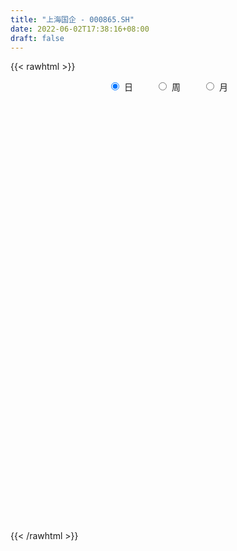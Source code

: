 ```yaml
---
title: "上海国企 - 000865.SH"
date: 2022-06-02T17:38:16+08:00
draft: false
---
```

{{< rawhtml >}}
    <div style="text-align: center">
        <label style="padding: 1rem;"><input style="margin-right: .5rem" type="radio" name="period" value="D" checked onclick="period_change(this)">日</label>
        <label style="padding: 1rem;"><input style="margin-right: .5rem" type="radio" name="period" value="W" onclick="period_change(this)">周</label>
        <label style="padding: 1rem;"><input style="margin-right: .5rem" type="radio" name="period" value="M" onclick="period_change(this)">月</label>
    </div>
    <div id="chart" style="height: 700px;"></div> 
    <script type="text/javascript">
        const D_v = [8245338.0,11501230.0,11558946.0,9827575.0,11415547.0,11212873.0,12438544.0,11426245.0,20881951.0,20100168.0,12383413.0,14093714.0,12212708.0,11527801.0,13523746.0,12027185.0,8667956.0,8026801.0,10124380.0,8559738.0,9350618.0,8754331.0,8291359.0,10937325.0,8960781.0,8035487.0,6391779.0,8641894.0,8952338.0,9245942.0,10184927.0,8094673.0,8385358.0,8457654.0,11918258.0,11770524.0,11671389.0,11979281.0,16002933.0,12241823.0,9082284.0,10664844.0,11080271.0,13397983.0,14227012.0,12007280.0,11123222.0,10139307.0,10125894.0,14236106.0,13373378.0,10457192.0,9491866.0,9597325.0,12524016.0,14143861.0,12055021.0,11538817.0,10976045.0,11498990.0,13574899.0,15031405.0,17576187.0,14359557.0,12973893.0,17035647.0,15087870.0,14290067.0,13068111.0,16297535.0,19106574.0,23135403.0,18381140.0,18596072.0,16240143.0,17743034.0,16460023.0,18204308.0,21426239.0,15137096.0,16334822.0,12979490.0,14188706.0,12521104.0,15601322.0,17110611.0,18028540.0,22906212.0,13369149.0,20047705.0,15098030.0,15375964.0,12953964.0,13342921.0,10230435.0,8929863.0,9773740.0,9116568.0,10824809.0,9530881.0,9529781.0,9890516.0,10462570.0,9792612.0,10351845.0,10217261.0,13301359.0,13324845.0,13746968.0,8667000.0,9356143.0,10518473.0,9672182.0,8963415.0,9058384.0,12102504.0,8953905.0,8751787.0,8903634.0,7335019.0,8392296.0,10016156.0,10570389.0,10641027.0,9458380.0,8494593.0,8253535.0,8499197.0,9099215.0,9862168.0,11638333.0,11657153.0,15913004.0,13329655.0,11137161.0,14655837.0,13218548.0,13704915.0,11025041.0,10438741.0,10317757.0,14681910.0,15216046.0,16112115.0,14113633.0,11775182.0,10536233.0,9369872.0,9219932.0,8988295.0,9503350.0,10615131.0,13624778.0,14617636.0,13889440.0,15346256.0,12477381.0,12637559.0,11476182.0,11560705.0,13475610.0,9911474.0,12783810.0,11757324.0,14746664.0,11801725.0,9579247.0,11524997.0,9460990.0,9499762.0,9374599.0,10738810.0,11838778.0,10195892.0,9784673.0,12020687.0,11048869.0,8054524.0,8777712.0,8460491.0,9904902.0,9500797.0,12721517.0,13231179.0,17092879.0,11198539.0,9598899.0,9471205.0,8467566.0,12325879.0,10614307.0,11448840.0,13020499.0,14795280.0,11832208.0,12672132.0,10864834.0,15030300.0,15387920.0,15582731.0,12734178.0,12191828.0,15935874.0,15462446.0,14350256.0,15685395.0,15672547.0,13396879.0,18127814.0,21022421.0,20368132.0,23148054.0,21795128.0,21323848.0,21521155.0,24709179.0,20486368.0,19889181.0,19308383.0,18863863.0,20190774.0,20744442.0,18555983.0,14318869.0,17712907.0,15914042.0,16151283.0,15811553.0,20134957.0,22245155.0,17704552.0,14708962.0,18636377.0,20474497.0,18690740.0,20389379.0,18136277.0,15473983.0,15501478.0,16882232.0,16472691.0,14517756.0,17536548.0,13037250.0,14629250.0,15772376.0,20700016.0,19907177.0,16217734.0,13199831.0]
const D_histogram = [0.0,1.3836626781,2.4922678796,3.259275831,3.5626217822,3.6993502322,3.1650580157,2.5242198839,4.6377214227,4.1915875257,2.6917659872,2.8038984726,2.329645114,1.5561199036,-0.2643185816,-1.8573162618,-3.3728418411,-4.8949380007,-4.8317663765,-4.8539976936,-4.4748963403,-3.4804093468,-2.7264149813,-0.8939953806,-0.379761343,-1.5358595022,-2.2242408225,-2.7191116201,-4.3447636514,-4.744705549,-4.3434676041,-3.8492048122,-4.153019756,-4.0037151872,-3.4590009862,-1.801607986,-2.1931060655,-1.9973364185,-2.0585393998,-2.5740887398,-3.4753655442,-4.200693222,-3.9357110659,-4.036534663,-6.3727221454,-9.0421309025,-11.3684844304,-12.2703994316,-12.4163043148,-9.7634798553,-7.311074116,-5.2159365383,-3.4110612335,-1.8513952639,0.7226563714,3.3704689503,5.1618149795,6.685035026,7.3176446081,8.066647711,7.29982198,8.1423743471,7.5412560548,6.3475867273,5.9707143756,6.3072307831,6.9096763087,6.3486150175,6.3472880169,6.4971126128,7.525286179,9.3244862719,11.0098260947,11.3140262791,11.7475264497,13.2186550324,13.930581338,13.2794026576,11.8442682755,9.8099042741,5.9770461928,3.2963759581,-0.0484075591,-2.0360581402,-3.2808893961,-3.1610334206,-2.9692473379,-4.0694969316,-4.0641642426,-4.6197527156,-4.8579874153,-3.1402324326,-1.7291818818,-1.7936337802,-1.7951513106,-1.506543244,-1.2209612814,-1.1867379568,-0.8023872795,-0.901283682,-0.9211962578,-1.0644881205,-1.1588726395,-1.4051841418,-2.4931758075,-4.2081921132,-4.7348929976,-5.839334841,-7.6442951266,-8.2201486085,-7.860276621,-6.7486277105,-4.9863637422,-4.3412037434,-4.187833301,-2.9443737756,-2.1355332759,-1.1320498823,-1.1248807276,-1.0514333404,-2.0755817201,-1.4226380003,-0.6673433751,-0.0917308787,0.1356169068,0.4676671161,-0.5190894103,-2.0287408948,-2.7432912703,-1.985800723,-0.6362582739,1.2128594571,2.6123439922,4.4611677472,6.1252552548,7.5476102586,7.4993012993,6.647140522,4.9978216989,3.819047944,3.5050359946,3.0045204221,2.0688067672,3.0937931343,2.9160354023,2.6004063658,1.8158835463,1.8186709285,1.4065968287,1.0746790819,1.0745631042,1.3267812368,2.6203771062,3.32967986,3.0090579414,3.30179206,3.5531181636,2.9669823352,2.328039465,1.3835351363,-1.0795308715,-2.2795404979,-2.1260251859,-2.0043691761,-0.9952679862,-1.0260615765,-1.7408792133,-4.786876173,-6.0055170247,-8.0692852008,-9.4237028608,-7.8030078119,-4.6881593348,-1.8423769839,0.7769214882,2.0643894121,1.4837375585,0.4550900724,0.5630319953,-0.3370416005,0.3971678049,0.917945965,-0.1916299173,-1.0952486176,-3.6787927795,-4.8192654735,-5.726551179,-5.1965469833,-4.359600854,-2.3516633365,-1.6683176544,-3.5280242521,-7.1459131882,-10.4045797523,-10.8301357456,-9.8649295038,-10.7753663377,-14.8144386868,-13.2097687315,-10.0452631216,-5.795821582,-2.8679607905,0.015616142,2.0711179822,3.2033890286,3.2654102942,3.6352656586,3.172123731,4.6658626816,5.6179063227,7.8441782939,10.0436385435,9.4832956073,9.6257818811,6.9732757139,6.5228159169,4.7357464587,4.8291218878,4.9209264616,3.9006899713,2.7007818153,0.6455733692,-2.4533997695,-4.0346965744,-9.1341610946,-12.9588592937,-13.3078459119,-12.4536461531,-8.5113659263,-3.842136299,-3.3286898285,-2.5008013,-0.9086111623,0.8108577915,2.1371639662,4.8740630293,5.9525067142,5.9781277428,5.6797865106,5.3399921506,5.9379009653,6.0749937559,4.3889021941,4.878347286,5.5633365269,5.9655281654,7.0748448715,7.420435229,7.2430030011,6.370611747]
const D_fast = [0.0,1.7295783476,3.4612505191,5.0430774281,6.237078825,7.298644833,7.5556171204,7.5458339596,10.818765854,11.4205288385,10.5936487968,11.4067559004,11.5149138203,11.1304185858,9.2439004552,7.1865737095,4.8278376699,2.0820070102,0.9372370402,-0.2984937003,-1.038116432,-0.9137317753,-0.8413411551,0.7675796004,1.1868733023,-0.3531897324,-1.5976312584,-2.772279961,-5.4841229051,-7.07024119,-7.7548701461,-8.2229085573,-9.5649784401,-10.416602668,-10.7366387136,-9.5296477099,-10.4694223057,-10.7729867634,-11.3488245947,-12.5078961196,-14.2780143101,-16.0535152934,-16.7724609038,-17.8824181666,-21.8117861854,-26.7417276681,-31.9102023036,-35.8797171627,-39.1296981246,-38.9177436289,-38.2931064186,-37.5019529755,-36.549842979,-35.4530258254,-32.6983100973,-29.2078802807,-26.1260805067,-22.9316017037,-20.4695809696,-17.703915939,-16.6457861749,-13.767640221,-12.4834444997,-12.0902171453,-10.9744109031,-9.0610867999,-6.7312221971,-5.705129734,-4.1196347303,-2.3455319811,0.5639631298,4.6942847907,9.1320811371,12.2647878913,15.6351696743,20.4109620151,24.6055336551,27.2742056392,28.8001383259,29.2182503931,26.87965386,25.0230776148,21.6661922078,19.1695270917,17.1044734868,16.4340711071,15.8835453553,13.7659215287,12.7552131571,11.0446865052,9.5919549516,10.5246518262,11.5034069065,10.9905465631,10.540241205,10.4522134606,10.4325551029,10.1700939383,10.3538477957,10.0296304727,9.7794188325,9.3700049396,8.9859022607,8.388294723,6.6770091055,3.9099447714,2.1995206376,-0.364754916,-4.0807889832,-6.7116796173,-8.3168767851,-8.8923848022,-8.3767117694,-8.8168527064,-9.7104405893,-9.2030745078,-8.9281173271,-8.207646404,-8.4816974312,-8.6711083792,-10.2141521888,-9.9168679692,-9.3284091877,-8.7757294109,-8.5144773988,-8.0655104104,-9.1820392895,-11.1988759977,-12.5992491907,-12.3382088242,-11.1477309435,-8.9953983482,-6.9428278152,-3.9787121233,-0.783310802,2.5259467665,4.352463132,5.1620874852,4.7622240869,4.538212318,5.1004593672,5.3510739002,4.9325619371,6.7309965878,7.2822477063,7.6167202612,7.2861683283,7.7436234427,7.68319855,7.6199505737,7.8884753721,8.4723888139,10.4210789598,11.9628016786,12.3944442454,13.512626379,14.6522320235,14.807841779,14.750908775,14.1522882303,11.4193395047,9.6494447538,9.2714537694,8.8920174851,9.6523016785,9.3649926941,8.2149552539,3.9722392509,1.2522191431,-2.8288703333,-6.5392137084,-6.8692706125,-4.9264619691,-2.5412738642,0.2722549799,2.0758202569,1.8661027929,0.9512278249,1.1999277466,0.2155937508,1.0490951073,1.7993597587,0.6418763971,-0.5355544577,-4.0387968145,-6.3840858767,-8.7230093771,-9.4921419272,-9.7450960114,-8.325074328,-8.0588080595,-10.8005207202,-16.2048879533,-22.0646994556,-25.1977893852,-26.6988155194,-30.3030939377,-38.0457759585,-39.743548186,-39.0903583565,-36.2898722125,-34.0790016186,-31.1915206505,-28.6182393149,-26.6851210113,-25.8067471721,-24.5280753931,-24.1981863879,-21.5379817669,-19.1814615451,-14.9941450004,-10.283775115,-8.4732941494,-5.9243624053,-6.833549644,-5.6533054618,-6.2564383053,-4.9557824042,-3.633746215,-3.6788102125,-4.2035229147,-6.0973380184,-9.8096610996,-12.399632048,-19.7826368418,-26.8470498644,-30.5229979606,-32.7822097401,-30.9677709948,-27.2590754423,-27.5778014289,-27.3751132255,-26.0100758783,-24.0878924767,-22.2272953104,-18.27188049,-15.7053101265,-14.1851571623,-13.0635517668,-12.0683480892,-9.9859640331,-8.3301228036,-8.9189888169,-7.2099569035,-5.1341335308,-3.240559851,-0.362531927,1.8381672378,3.4714857602,4.1917474428]
const D_slow = [0.0,0.3459156695,0.9689826394,1.7838015972,2.6744570427,3.5992946008,4.3905591047,5.0216140757,6.1810444314,7.2289413128,7.9018828096,8.6028574277,9.1852687063,9.5742986822,9.5082190368,9.0438899713,8.200679511,6.9769450109,5.7690034167,4.5555039933,3.4367799083,2.5666775716,1.8850738262,1.6615749811,1.5666346453,1.1826697698,0.6266095641,-0.0531683409,-1.1393592537,-2.325535641,-3.411402542,-4.3737037451,-5.4119586841,-6.4128874809,-7.2776377274,-7.7280397239,-8.2763162403,-8.7756503449,-9.2902851949,-9.9338073798,-10.8026487659,-11.8528220714,-12.8367498378,-13.8458835036,-15.4390640399,-17.6995967656,-20.5417178732,-23.6093177311,-26.7133938098,-29.1542637736,-30.9820323026,-32.2860164372,-33.1387817455,-33.6016305615,-33.4209664687,-32.5783492311,-31.2878954862,-29.6166367297,-27.7872255777,-25.7705636499,-23.9456081549,-21.9100145682,-20.0247005545,-18.4378038726,-16.9451252787,-15.368317583,-13.6408985058,-12.0537447514,-10.4669227472,-8.842644594,-6.9613230492,-4.6302014812,-1.8777449576,0.9507616122,3.8876432246,7.1923069827,10.6749523172,13.9948029816,16.9558700505,19.408346119,20.9026076672,21.7267016567,21.7145997669,21.2055852319,20.3853628829,19.5951045277,18.8527926932,17.8354184603,16.8193773997,15.6644392208,14.449942367,13.6648842588,13.2325887884,12.7841803433,12.3353925157,11.9587567046,11.6535163843,11.3568318951,11.1562350752,10.9309141547,10.7006150903,10.4344930601,10.1447749003,9.7934788648,9.1701849129,8.1181368846,6.9344136352,5.474579925,3.5635061433,1.5084689912,-0.456600164,-2.1437570917,-3.3903480272,-4.4756489631,-5.5226072883,-6.2587007322,-6.7925840512,-7.0755965218,-7.3568167036,-7.6196750388,-8.1385704688,-8.4942299688,-8.6610658126,-8.6839985323,-8.6500943056,-8.5331775266,-8.6629498791,-9.1701351028,-9.8559579204,-10.3524081012,-10.5114726696,-10.2082578053,-9.5551718073,-8.4398798705,-6.9085660568,-5.0216634921,-3.1468381673,-1.4850530368,-0.2355976121,0.7191643739,1.5954233726,2.3465534781,2.8637551699,3.6372034535,4.3662123041,5.0163138955,5.4702847821,5.9249525142,6.2766017214,6.5452714918,6.8139122679,7.1456075771,7.8007018536,8.6331218186,9.385386304,10.210834319,11.0991138599,11.8408594437,12.42286931,12.7687530941,12.4988703762,11.9289852517,11.3974789552,10.8963866612,10.6475696647,10.3910542705,9.9558344672,8.759115424,7.2577361678,5.2404148676,2.8844891524,0.9337371994,-0.2383026343,-0.6988968803,-0.5046665082,0.0114308448,0.3823652344,0.4961377525,0.6368957513,0.5526353512,0.6519273025,0.8814137937,0.8335063144,0.55969416,-0.3600040349,-1.5648204033,-2.996458198,-4.2955949439,-5.3854951574,-5.9734109915,-6.3904904051,-7.2724964681,-9.0589747652,-11.6601197032,-14.3676536396,-16.8338860156,-19.5277276,-23.2313372717,-26.5337794546,-29.045095235,-30.4940506305,-31.2110408281,-31.2071367926,-30.689357297,-29.8885100399,-29.0721574663,-28.1633410517,-27.3703101189,-26.2038444485,-24.7993678678,-22.8383232943,-20.3274136585,-17.9565897567,-15.5501442864,-13.8068253579,-12.1761213787,-10.992184764,-9.7849042921,-8.5546726767,-7.5795001838,-6.90430473,-6.7429113877,-7.3562613301,-8.3649354736,-10.6484757473,-13.8881905707,-17.2151520487,-20.328563587,-22.4564050686,-23.4169391433,-24.2491116004,-24.8743119254,-25.101464716,-24.8987502681,-24.3644592766,-23.1459435193,-21.6578168407,-20.163284905,-18.7433382774,-17.4083402397,-15.9238649984,-14.4051165594,-13.3078910109,-12.0883041894,-10.6974700577,-9.2060880164,-7.4373767985,-5.5822679912,-3.771517241,-2.1788643042]
const D_data = [['2021-05-24', 1431.0404, 1440.0612, 1430.2426, 1440.5539],['2021-05-25', 1441.8208, 1461.7427, 1439.1483, 1464.1821],['2021-05-26', 1464.9389, 1466.7106, 1462.6594, 1472.5399],['2021-05-27', 1464.0301, 1470.0269, 1462.8061, 1473.6707],['2021-05-28', 1470.4953, 1470.1792, 1464.3428, 1476.4572],['2021-05-31', 1464.8993, 1472.6509, 1453.1064, 1472.6509],['2021-06-01', 1468.5679, 1466.4888, 1459.4335, 1469.7892],['2021-06-02', 1466.2772, 1464.9217, 1458.8228, 1468.4408],['2021-06-03', 1465.3582, 1507.1243, 1465.0496, 1520.829],['2021-06-04', 1500.5418, 1484.0685, 1480.032, 1500.5418],['2021-06-07', 1477.0583, 1469.4243, 1464.7751, 1478.109],['2021-06-08', 1478.3172, 1489.2517, 1473.5912, 1497.2441],['2021-06-09', 1487.04, 1484.2512, 1477.7394, 1492.9812],['2021-06-10', 1480.016, 1480.014, 1478.8034, 1495.7206],['2021-06-11', 1480.3011, 1461.7315, 1459.2572, 1481.6287],['2021-06-15', 1461.0637, 1455.7903, 1450.763, 1462.4746],['2021-06-16', 1450.5215, 1447.4544, 1444.4291, 1456.2873],['2021-06-17', 1448.1455, 1436.8893, 1434.7495, 1449.7212],['2021-06-18', 1436.2266, 1449.8042, 1431.0236, 1454.0692],['2021-06-21', 1447.4284, 1445.6906, 1439.9816, 1450.9181],['2021-06-22', 1447.1641, 1448.5129, 1444.1917, 1454.6505],['2021-06-23', 1448.2024, 1457.188, 1448.0273, 1462.4219],['2021-06-24', 1458.5196, 1456.7433, 1450.7935, 1463.8236],['2021-06-25', 1462.9648, 1476.0811, 1452.9425, 1479.2757],['2021-06-28', 1472.4709, 1465.645, 1462.0525, 1473.6047],['2021-06-29', 1463.9776, 1442.3907, 1441.7956, 1464.1712],['2021-06-30', 1437.6004, 1441.8659, 1429.6754, 1443.8032],['2021-07-01', 1443.4348, 1439.1348, 1431.7034, 1448.8166],['2021-07-02', 1434.8092, 1416.2806, 1414.7752, 1434.8092],['2021-07-05', 1415.1566, 1422.2482, 1411.7147, 1422.3997],['2021-07-06', 1417.6222, 1428.2338, 1416.2918, 1428.856],['2021-07-07', 1422.1566, 1427.9828, 1418.2122, 1429.9255],['2021-07-08', 1428.3135, 1414.5811, 1411.1578, 1428.3135],['2021-07-09', 1410.412, 1415.72, 1407.8947, 1418.3599],['2021-07-12', 1423.6812, 1418.5842, 1414.939, 1431.7109],['2021-07-13', 1418.5097, 1435.3241, 1417.8347, 1440.6417],['2021-07-14', 1431.8567, 1410.3276, 1409.6622, 1431.8567],['2021-07-15', 1411.2966, 1414.2565, 1399.401, 1417.9948],['2021-07-16', 1425.1576, 1408.4804, 1407.7737, 1434.4019],['2021-07-19', 1394.2232, 1397.9849, 1379.647, 1399.4117],['2021-07-20', 1387.8796, 1385.3921, 1380.3714, 1390.6301],['2021-07-21', 1381.4562, 1378.4803, 1375.8375, 1390.9916],['2021-07-22', 1379.2444, 1384.6124, 1373.5405, 1391.4496],['2021-07-23', 1383.7996, 1375.3633, 1372.9777, 1384.3617],['2021-07-26', 1370.1663, 1334.4526, 1332.0812, 1370.1664],['2021-07-27', 1336.0075, 1308.1283, 1306.0534, 1340.1365],['2021-07-28', 1304.2053, 1287.9366, 1285.8325, 1312.7616],['2021-07-29', 1295.8104, 1284.3791, 1278.8619, 1297.5328],['2021-07-30', 1274.0758, 1277.4989, 1261.8831, 1280.3264],['2021-08-02', 1275.3954, 1306.4854, 1268.0634, 1312.7278],['2021-08-03', 1300.3686, 1306.6743, 1297.4629, 1313.5597],['2021-08-04', 1306.9384, 1304.9867, 1301.9613, 1308.5591],['2021-08-05', 1302.5973, 1303.7944, 1299.5613, 1316.1376],['2021-08-06', 1300.4409, 1302.9713, 1294.3971, 1302.9713],['2021-08-09', 1296.7723, 1321.6666, 1295.3714, 1325.912],['2021-08-10', 1319.8919, 1333.6952, 1315.0621, 1333.8955],['2021-08-11', 1330.8251, 1333.8742, 1330.209, 1344.6394],['2021-08-12', 1334.3525, 1339.9193, 1328.3276, 1340.3537],['2021-08-13', 1336.329, 1336.1322, 1331.0445, 1345.0357],['2021-08-16', 1335.5333, 1343.697, 1335.5333, 1349.2571],['2021-08-17', 1342.619, 1327.2695, 1325.5793, 1357.7237],['2021-08-18', 1324.3804, 1350.5788, 1324.237, 1351.2482],['2021-08-19', 1349.7997, 1336.4428, 1335.4895, 1350.8221],['2021-08-20', 1332.9298, 1326.9762, 1317.1816, 1334.5197],['2021-08-23', 1329.3533, 1335.3744, 1329.3533, 1336.9692],['2021-08-24', 1335.2865, 1346.8327, 1334.7824, 1348.8419],['2021-08-25', 1344.9575, 1355.9532, 1339.7798, 1356.0966],['2021-08-26', 1356.0856, 1344.9718, 1343.1402, 1356.1519],['2021-08-27', 1346.6269, 1353.9544, 1345.2329, 1360.9017],['2021-08-30', 1353.768, 1360.0337, 1346.7642, 1362.889],['2021-08-31', 1356.1087, 1378.747, 1351.1572, 1378.747],['2021-09-01', 1375.6957, 1402.0287, 1374.764, 1411.505],['2021-09-02', 1398.5929, 1417.7646, 1397.0218, 1418.6504],['2021-09-03', 1425.8907, 1414.7544, 1404.4002, 1426.8359],['2021-09-06', 1413.767, 1427.989, 1413.7497, 1435.2056],['2021-09-07', 1429.8486, 1456.9886, 1429.5081, 1460.6812],['2021-09-08', 1454.1683, 1465.5813, 1453.4026, 1468.224],['2021-09-09', 1460.4409, 1461.3534, 1451.0914, 1462.9998],['2021-09-10', 1467.5223, 1458.1682, 1457.3895, 1481.2654],['2021-09-13', 1451.0127, 1452.537, 1444.5901, 1456.1452],['2021-09-14', 1453.193, 1423.2886, 1421.3817, 1457.4203],['2021-09-15', 1421.5343, 1426.8234, 1418.4753, 1430.9151],['2021-09-16', 1426.532, 1406.5514, 1405.875, 1435.4331],['2021-09-17', 1405.6729, 1411.3185, 1396.0317, 1413.5819],['2021-09-22', 1393.6226, 1412.6909, 1391.3323, 1413.346],['2021-09-23', 1423.3853, 1427.0122, 1423.0765, 1436.8595],['2021-09-24', 1432.0302, 1429.043, 1426.3066, 1437.3907],['2021-09-27', 1431.5581, 1410.1731, 1406.6908, 1432.9287],['2021-09-28', 1408.5828, 1420.2678, 1408.1837, 1423.128],['2021-09-29', 1412.8335, 1410.5739, 1400.8472, 1418.0619],['2021-09-30', 1409.6003, 1410.7405, 1398.9868, 1415.1909],['2021-10-08', 1427.0714, 1438.0707, 1424.9053, 1438.5117],['2021-10-11', 1438.2998, 1442.6832, 1435.9286, 1449.1007],['2021-10-12', 1437.7369, 1428.2847, 1417.2194, 1442.3034],['2021-10-13', 1425.5563, 1429.2469, 1416.0867, 1432.8938],['2021-10-14', 1427.0901, 1434.0718, 1426.8785, 1440.7135],['2021-10-15', 1433.5235, 1436.1831, 1430.375, 1441.52],['2021-10-18', 1434.688, 1434.5764, 1428.0785, 1439.9328],['2021-10-19', 1430.1577, 1440.9105, 1429.2936, 1442.5255],['2021-10-20', 1440.6246, 1436.5206, 1430.1699, 1441.7243],['2021-10-21', 1435.5821, 1438.0011, 1430.9398, 1445.8605],['2021-10-22', 1439.0105, 1436.7233, 1432.9901, 1447.2422],['2021-10-25', 1428.104, 1437.2679, 1417.9232, 1437.8394],['2021-10-26', 1438.3089, 1434.8326, 1432.2187, 1445.6708],['2021-10-27', 1429.0789, 1420.4481, 1416.7524, 1429.9601],['2021-10-28', 1416.4749, 1403.5221, 1399.5241, 1419.8368],['2021-10-29', 1402.6605, 1409.8158, 1392.4568, 1410.7508],['2021-11-01', 1401.1638, 1394.7838, 1384.6572, 1401.1638],['2021-11-02', 1393.2465, 1373.3334, 1362.4509, 1400.2572],['2021-11-03', 1372.9502, 1376.2671, 1369.6951, 1381.3779],['2021-11-04', 1380.2577, 1381.0251, 1373.2975, 1384.5431],['2021-11-05', 1380.6246, 1388.3879, 1378.7484, 1398.82],['2021-11-08', 1393.5225, 1399.2342, 1393.5225, 1404.429],['2021-11-09', 1399.2379, 1387.4554, 1385.7286, 1401.0633],['2021-11-10', 1384.1287, 1379.3169, 1361.6977, 1384.1287],['2021-11-11', 1375.7279, 1393.0662, 1374.7103, 1395.0404],['2021-11-12', 1393.0708, 1390.2152, 1383.4314, 1393.0708],['2021-11-15', 1391.8242, 1395.2709, 1387.9752, 1397.5347],['2021-11-16', 1393.085, 1383.5869, 1383.1622, 1397.1217],['2021-11-17', 1384.6212, 1382.6924, 1381.3431, 1388.677],['2021-11-18', 1380.1052, 1363.9708, 1363.9708, 1381.6431],['2021-11-19', 1364.1864, 1381.3932, 1362.8515, 1382.0999],['2021-11-22', 1380.087, 1384.4335, 1377.8722, 1387.7664],['2021-11-23', 1385.9411, 1384.2496, 1380.8473, 1389.4895],['2021-11-24', 1383.9463, 1380.8428, 1373.2854, 1384.0507],['2021-11-25', 1378.9525, 1382.6887, 1373.9079, 1385.4028],['2021-11-26', 1379.6811, 1363.1305, 1362.0947, 1379.6811],['2021-11-29', 1343.7507, 1347.5022, 1338.8893, 1350.0903],['2021-11-30', 1349.2728, 1348.1559, 1344.3113, 1356.8302],['2021-12-01', 1350.1118, 1363.382, 1350.1118, 1363.382],['2021-12-02', 1361.4638, 1373.9791, 1358.4661, 1381.5999],['2021-12-03', 1383.2261, 1387.6754, 1373.1904, 1387.972],['2021-12-06', 1392.5352, 1390.9818, 1388.583, 1401.2789],['2021-12-07', 1401.8383, 1406.9881, 1399.7634, 1412.2243],['2021-12-08', 1411.0463, 1417.3645, 1403.4494, 1418.2698],['2021-12-09', 1415.9732, 1427.3531, 1415.8651, 1434.6056],['2021-12-10', 1420.7973, 1418.109, 1410.4634, 1421.5412],['2021-12-13', 1420.3481, 1410.941, 1409.8898, 1423.1391],['2021-12-14', 1403.6706, 1398.7142, 1395.5681, 1404.2581],['2021-12-15', 1399.5034, 1400.5136, 1398.8077, 1405.0721],['2021-12-16', 1401.4594, 1410.4102, 1397.6615, 1410.4102],['2021-12-17', 1408.2657, 1408.7584, 1406.0834, 1414.0418],['2021-12-20', 1406.0721, 1401.8151, 1400.3365, 1415.2679],['2021-12-21', 1400.0686, 1429.1748, 1400.0686, 1430.7895],['2021-12-22', 1431.3467, 1419.3835, 1418.1642, 1433.1742],['2021-12-23', 1420.3301, 1419.2026, 1413.4319, 1421.1795],['2021-12-24', 1418.69, 1412.862, 1405.8194, 1418.8236],['2021-12-27', 1411.1457, 1422.8839, 1411.1457, 1426.8234],['2021-12-28', 1422.9433, 1418.7398, 1412.4905, 1424.6812],['2021-12-29', 1421.2759, 1419.638, 1411.8477, 1422.6227],['2021-12-30', 1417.5124, 1424.7139, 1415.7323, 1427.6501],['2021-12-31', 1425.4034, 1430.5233, 1425.1027, 1432.886],['2022-01-04', 1432.8647, 1450.427, 1431.1077, 1451.6495],['2022-01-05', 1449.6647, 1452.1034, 1448.2413, 1464.0728],['2022-01-06', 1446.4234, 1444.0814, 1441.1028, 1452.094],['2022-01-07', 1445.9827, 1455.6299, 1445.7014, 1463.8518],['2022-01-10', 1452.8193, 1460.8639, 1449.1439, 1461.6076],['2022-01-11', 1459.0233, 1453.7152, 1451.7167, 1468.4372],['2022-01-12', 1453.9579, 1453.5886, 1444.2703, 1456.7658],['2022-01-13', 1454.7795, 1448.7509, 1448.3288, 1466.3702],['2022-01-14', 1445.7865, 1422.3925, 1421.0209, 1445.7865],['2022-01-17', 1419.7242, 1428.6784, 1419.7242, 1431.6594],['2022-01-18', 1430.3894, 1442.7014, 1427.9059, 1445.6543],['2022-01-19', 1439.3429, 1442.9818, 1436.7287, 1448.6833],['2022-01-20', 1443.0562, 1457.5094, 1442.8859, 1461.7393],['2022-01-21', 1458.1708, 1447.8196, 1446.4191, 1463.9442],['2022-01-24', 1442.6595, 1437.5627, 1432.2846, 1448.7355],['2022-01-25', 1432.0286, 1396.8458, 1396.6026, 1433.3265],['2022-01-26', 1400.0686, 1404.9854, 1393.5274, 1410.1966],['2022-01-27', 1400.0613, 1380.7194, 1379.9626, 1400.3095],['2022-01-28', 1387.2618, 1373.8856, 1369.0859, 1388.07],['2022-02-07', 1388.5298, 1405.2548, 1386.6424, 1410.0467],['2022-02-08', 1404.8337, 1431.8696, 1404.3728, 1431.8696],['2022-02-09', 1432.7335, 1441.9847, 1430.8051, 1444.7942],['2022-02-10', 1440.4756, 1453.4653, 1437.8249, 1453.8181],['2022-02-11', 1451.3599, 1448.4803, 1446.3036, 1466.3606],['2022-02-14', 1444.4441, 1428.4343, 1423.4173, 1444.4441],['2022-02-15', 1426.1712, 1419.292, 1411.5087, 1427.7466],['2022-02-16', 1424.3149, 1431.5309, 1424.3149, 1437.3663],['2022-02-17', 1430.7788, 1416.9204, 1415.3121, 1430.7788],['2022-02-18', 1410.9137, 1437.0673, 1410.1543, 1437.3945],['2022-02-21', 1433.9224, 1438.4361, 1424.4218, 1439.0407],['2022-02-22', 1429.7173, 1416.8146, 1410.6266, 1429.7173],['2022-02-23', 1417.5172, 1413.5145, 1409.052, 1421.887],['2022-02-24', 1408.5362, 1381.0864, 1370.1556, 1409.8864],['2022-02-25', 1388.7829, 1385.5164, 1381.6387, 1395.9996],['2022-02-28', 1382.8658, 1378.3184, 1365.8789, 1382.8658],['2022-03-01', 1380.8394, 1390.4022, 1380.8394, 1391.9262],['2022-03-02', 1384.0128, 1393.4292, 1383.1263, 1394.7976],['2022-03-03', 1399.8286, 1412.3224, 1397.9457, 1414.647],['2022-03-04', 1405.7503, 1400.5243, 1392.8988, 1406.0298],['2022-03-07', 1392.2147, 1362.3886, 1358.5166, 1392.7188],['2022-03-08', 1360.78, 1320.0256, 1319.0231, 1363.8601],['2022-03-09', 1320.2578, 1297.3323, 1256.2905, 1325.9546],['2022-03-10', 1318.2871, 1312.4564, 1308.0337, 1323.3099],['2022-03-11', 1298.0267, 1320.8117, 1278.1712, 1325.8769],['2022-03-14', 1302.8203, 1286.5576, 1285.9195, 1316.303],['2022-03-15', 1279.2105, 1220.5677, 1220.5567, 1280.2863],['2022-03-16', 1236.8747, 1269.894, 1212.9745, 1273.6701],['2022-03-17', 1288.2935, 1289.0791, 1279.8474, 1304.8354],['2022-03-18', 1286.165, 1312.1856, 1285.1072, 1316.445],['2022-03-21', 1312.0982, 1307.2114, 1296.3912, 1312.9753],['2022-03-22', 1299.8923, 1316.8257, 1298.1746, 1324.7584],['2022-03-23', 1316.0476, 1316.2685, 1301.5862, 1318.6747],['2022-03-24', 1309.2954, 1311.1399, 1307.6456, 1322.7315],['2022-03-25', 1313.3123, 1299.3528, 1299.3528, 1316.2032],['2022-03-28', 1276.9895, 1303.0683, 1274.8178, 1308.3975],['2022-03-29', 1301.6149, 1291.1413, 1287.9124, 1303.744],['2022-03-30', 1296.1171, 1317.792, 1294.3918, 1319.0487],['2022-03-31', 1313.8443, 1318.1288, 1312.2252, 1330.0163],['2022-04-01', 1312.1725, 1344.7352, 1311.5001, 1346.8713],['2022-04-06', 1339.0221, 1360.5156, 1338.1391, 1366.3731],['2022-04-07', 1352.2811, 1335.4796, 1334.7495, 1362.5467],['2022-04-08', 1333.6702, 1348.4403, 1318.6432, 1348.6639],['2022-04-11', 1341.6371, 1311.1625, 1304.7098, 1341.6371],['2022-04-12', 1308.4461, 1333.911, 1301.3208, 1336.9061],['2022-04-13', 1322.2721, 1313.951, 1310.2091, 1331.4295],['2022-04-14', 1318.1872, 1335.2855, 1318.1872, 1341.3864],['2022-04-15', 1327.9845, 1338.3759, 1325.7659, 1346.4488],['2022-04-18', 1327.5776, 1324.3076, 1318.8036, 1334.7187],['2022-04-19', 1318.8552, 1317.647, 1308.382, 1322.5073],['2022-04-20', 1314.0137, 1298.4596, 1293.6238, 1319.9202],['2022-04-21', 1293.4719, 1269.6519, 1265.6645, 1297.2706],['2022-04-22', 1263.8186, 1272.2437, 1254.34, 1278.0273],['2022-04-25', 1254.1087, 1203.3583, 1203.3583, 1260.5809],['2022-04-26', 1206.7761, 1184.4864, 1183.1347, 1221.112],['2022-04-27', 1175.1256, 1203.9531, 1167.4511, 1205.4381],['2022-04-28', 1198.165, 1207.3749, 1186.7548, 1214.3987],['2022-04-29', 1210.0391, 1247.6257, 1205.2987, 1248.3155],['2022-05-05', 1248.0201, 1271.8725, 1245.7262, 1275.2752],['2022-05-06', 1242.1719, 1227.5582, 1223.7943, 1247.0661],['2022-05-09', 1221.4687, 1229.2897, 1220.8424, 1236.506],['2022-05-10', 1214.0198, 1240.5, 1201.8683, 1242.4007],['2022-05-11', 1240.4431, 1247.4736, 1240.0343, 1267.5407],['2022-05-12', 1238.502, 1248.4778, 1237.2517, 1255.0602],['2022-05-13', 1248.9485, 1276.6127, 1248.9485, 1276.6127],['2022-05-16', 1285.4857, 1267.3284, 1260.1431, 1286.0872],['2022-05-17', 1265.1429, 1258.9336, 1246.6246, 1265.1429],['2022-05-18', 1260.0172, 1256.0372, 1251.6199, 1265.1162],['2022-05-19', 1239.3551, 1255.6308, 1237.2967, 1255.6603],['2022-05-20', 1258.579, 1270.2366, 1258.1977, 1271.508],['2022-05-23', 1271.1387, 1269.1152, 1259.6433, 1271.3117],['2022-05-24', 1277.3272, 1244.2806, 1244.1157, 1283.7553],['2022-05-25', 1241.832, 1270.2139, 1241.6669, 1270.2139],['2022-05-26', 1271.5936, 1278.4207, 1262.431, 1283.2479],['2022-05-27', 1281.7487, 1281.037, 1272.4675, 1286.1108],['2022-05-30', 1292.9028, 1298.0546, 1287.4357, 1306.5462],['2022-05-31', 1296.5158, 1297.3238, 1292.8508, 1303.5493],['2022-06-01', 1298.3488, 1296.4472, 1287.598, 1308.2916],['2022-06-02', 1293.9498, 1289.9306, 1281.8284, 1293.9498]]
const W_v = [52577990.0,41789367.0,47093176.0,38549386.0,33928019.0,36587384.0,57670177.0,40172806.0,40026435.0,42205723.0,31785892.0,34814540.0,41726369.0,58891095.0,61277404.0,47240409.0,57376516.0,51399362.0,31927651.0,33927664.0,29063470.0,26447895.0,28344371.0,43763867.0,51056881.0,64729566.0,65455385.0,52260042.0,59126224.0,17505085.0,12903953.0,36346362.0,34030496.0,35208805.0,41816080.0,38200661.0,22243469.0,33595797.0,30261483.0,25286231.0,17011131.0,25721441.0,27900755.0,29347146.0,31957922.0,28049919.0,25213715.0,28364471.0,24797690.0,23644253.0,21890878.0,20150894.0,33690544.0,34368258.0,29188241.0,23814564.0,20528100.0,22311404.0,17382948.0,16932097.0,23655153.0,19045129.0,30415324.0,25202672.0,38097918.0,37199696.0,40699877.0,48410757.0,67370185.0,43637638.0,39123190.0,31567674.0,33386032.0,36720708.0,22816565.0,39182079.0,36486103.0,37013883.0,33263155.0,41933217.0,60755870.0,95961983.0,124688089.0,125716483.0,106257338.0,85847332.0,97081742.0,90052737.0,74081733.0,79194357.0,27163324.0,69685615.0,59260780.0,44389267.0,45940125.0,33528121.0,44448222.0,47955498.0,49454104.0,52090698.0,37902102.0,34520744.0,37204408.0,36814134.0,44418098.0,29747363.0,45221785.0,41714976.0,47510022.0,40380434.0,46276216.0,37842508.0,5062087.0,23640521.0,33455590.0,27483891.0,37425135.0,35514114.0,25339214.0,22114961.0,21843262.0,19970146.0,27660576.0,42815848.0,30622713.0,39131872.0,44084164.0,34189514.0,38775998.0,64942707.0,45575148.0,60679213.0,70846025.0,75118429.0,65604691.0,64705957.0,48303246.0,38990586.0,36032761.0,36643468.0,36501635.0,32266981.0,27864825.0,33769617.0,41655396.0,54334210.0,63661207.0,56975138.0,56906704.0,33570644.0,83161768.0,149288208.0,116245260.0,74164313.0,62858175.0,78420633.0,72888286.0,67052989.0,57546900.0,53002295.0,49909184.0,40383998.0,39494898.0,18517103.0,7320872.0,36051810.0,34758233.0,35652683.0,41945105.0,52760830.0,47411290.0,51276393.0,54006938.0,49802204.0,46496394.0,49110475.0,42407065.0,67282499.0,74293489.0,60069872.0,48823027.0,52710468.0,29005723.0,25032922.0,63275393.0,48643320.0,48944357.0,44326350.0,46574802.0,40846677.0,28197611.0,33782184.0,41761363.0,45377839.0,18616342.0,49296642.0,39807035.0,52548636.0,76059781.0,63741382.0,38846322.0,45893371.0,40982279.0,44368554.0,63342385.0,56467205.0,57622715.0,57155867.0,61237760.0,72041038.0,72455588.0,95516724.0,90073747.0,71161218.0,50740473.0,71421096.0,15375964.0,55230923.0,48892555.0,54125647.0,55613429.0,48750390.0,43398892.0,47417924.0,50756066.0,68254205.0,60168364.0,67753209.0,47696580.0,57478110.0,61627437.0,61000997.0,49439595.0,54578840.0,46246498.0,63744911.0,50477856.0,63768959.0,69599963.0,73625799.0,88587793.0,66267030.0,105914266.0,92673931.0,85724742.0,39949707.0,92899955.0,82466661.0,75493180.0,70024758.0]
const W_histogram = [0.0,-0.4612868376,-1.6274848917,-3.151423218,-3.1766268892,-1.8440734289,0.5918987322,2.3016023676,2.6111851355,2.7105433397,2.0387463597,3.6192263223,6.8330917976,9.6183373716,8.8582339804,9.1804598852,8.2351496093,3.7937721813,-1.6412457211,-5.7022868098,-9.2741129569,-11.4973245781,-12.4038406175,-9.3392984357,-6.5960202105,-3.5734954144,0.9723593693,-0.0678126794,-10.3079464585,-14.2736799012,-12.5044315967,-9.6555039736,-4.9267860798,-2.3886427752,-4.6451439499,-6.9800008188,-8.2174785585,-8.9369731026,-12.5507757347,-12.6829430116,-11.027177951,-6.7846478207,-2.5365335331,-0.2988790788,-0.9798097583,-0.7647242474,-1.0574937568,-5.1986665438,-8.7422107513,-12.8465235357,-11.4866431373,-10.631817282,-7.5342362739,-9.2079702742,-8.4271697445,-10.9549108598,-10.0088012534,-8.6396524931,-7.9062712579,-6.8901968412,-1.6675557915,3.8317043709,-0.9849885883,-4.331395922,-3.140843913,1.3923714965,2.5150617988,8.9098274442,8.9459389176,8.2178703338,7.5843936391,6.5628361237,4.597156354,3.482941561,3.4531458385,4.2757239057,6.6193662981,8.3012695409,9.9454845551,12.5702609535,19.6894033063,27.8329617504,30.9577614917,36.7045218055,40.837669694,39.6101112849,45.833316865,44.5003019365,44.0109118549,33.6012753752,26.8617886488,15.7566485621,4.4722758814,-5.2036196884,-9.6471787948,-15.4191008285,-16.9523058193,-12.0578841264,-9.345184318,-6.3632159729,-7.8491551113,-7.2743781304,-4.8356890346,-6.7004691778,-12.8755855677,-15.6461508586,-13.022274885,-12.5433824437,-7.9304583559,-4.4473915737,-3.9384173351,-6.9092075173,-9.5124659251,-8.5399753934,-8.9442660547,-8.8938382586,-7.9050100643,-7.3670215939,-10.1177297328,-11.2976197535,-11.3602884117,-9.7967290536,-6.6445940411,-2.4541433735,-0.707230522,3.4686503877,6.0928410516,6.4746703618,1.0745443063,-7.4639889757,-11.509929512,-8.4549616337,-11.9559128108,-8.5964084901,-10.6004983095,-17.0868760478,-18.8841123927,-19.9757103751,-18.1598225146,-15.3308351473,-13.6585235862,-9.0845816868,-4.9676101324,-3.8205904425,-3.3138862516,-0.3652936785,4.5935119306,7.5299233381,10.8515778425,12.2486945012,20.8810943846,33.0862090146,31.6038248635,26.5494111873,24.2266879587,23.0238571961,23.3291847889,22.2533053808,19.9773457351,15.2940025242,8.8852640105,7.213955955,1.3365312165,-3.7593583655,-5.5105601142,-5.0860769526,-4.1462089143,-4.82327242,0.0330155466,1.5972912423,4.6269130193,7.3178434198,7.767236336,3.3634972145,1.1423376763,-3.0856719653,-4.2964159311,-2.8101780438,-2.4448182963,-4.0062559147,-7.5713902955,-11.7288454252,-12.5670606519,-8.675772097,-7.7887947096,-7.4204599574,-7.211526149,-7.1169417673,-6.4295801579,-5.3793048145,-5.4347775083,-4.724397349,-4.6177915754,-5.1767832885,-6.7198664344,-4.8103090452,-4.8515303768,-2.0741810583,0.769741196,1.192674742,0.7376129808,2.1925174829,-0.7299724278,-2.4607108243,-3.774384012,-6.4006228983,-13.829313864,-15.976078256,-14.1726216404,-12.656046628,-9.0639388968,-2.1801448777,5.3013768032,6.9928602653,9.0716260292,8.9643254557,10.384206523,10.7985834995,10.691332034,8.4867404662,5.4134973598,3.4286588597,1.5426317405,-0.78859305,-0.5429740715,1.6819255316,2.4879988221,3.2154685332,4.7134279168,7.0801885907,6.1279126169,6.8751132394,2.2916803267,4.0809121535,4.2725005826,0.8814287977,-0.3318012471,-6.1604875409,-10.025887672,-12.7037181499,-10.7527142714,-8.6379618504,-7.3904834913,-10.3132621938,-13.0238150719,-15.1391710659,-12.3248689354,-10.0776434906,-7.184520907,-4.1435373212]
const W_fast = [0.0,-0.576608547,-2.149677824,-4.4614719548,-5.2808323483,-4.4092972453,-1.8253504011,0.4597538262,1.422132878,2.1991269171,2.0370165271,4.5223030702,9.4444414949,14.6342714118,16.0887265157,18.7060673918,19.8195445183,16.3266101356,10.4812808029,4.9946680118,-0.8956863746,-5.9932291403,-10.000705334,-9.2709877612,-8.1767145887,-6.0475636462,-1.2586190201,-2.3157442387,-15.1328646323,-22.6670180503,-24.0238776451,-23.5888260154,-20.0918046415,-18.1508220307,-21.5686091929,-25.6484662664,-28.9403136458,-31.8940514656,-38.6455480313,-41.9484510611,-43.0494804883,-40.5031123132,-36.8891314089,-34.7261967242,-35.6520798433,-35.6281753943,-36.1853183429,-41.6261577659,-47.3552546612,-54.6711983295,-56.1829787154,-57.9861071806,-56.772085241,-60.7478118098,-62.0738037163,-67.3402725465,-68.8963632535,-69.6871276164,-70.9303141957,-71.6367889893,-66.8310368875,-60.3738506323,-65.4367907386,-69.8660470528,-69.460706022,-64.5793977384,-62.8279419864,-54.20571948,-51.9331232772,-50.6067242775,-49.3441025624,-48.724951047,-49.5413417281,-49.7848211309,-48.9513303938,-47.0598213502,-43.0613373833,-39.3041167553,-35.1735306022,-29.4061889654,-17.364695786,-2.2628969043,8.6013432099,23.524233975,37.866799287,46.5417686991,64.2233034956,74.0153640512,84.5287019332,82.5193842974,82.4953447332,75.3293667871,65.1630630767,54.1862625848,47.3309087797,37.7042115388,31.9329300933,33.8128807545,34.1892844834,35.5804488352,32.132220919,30.8884033674,32.1181702045,28.5782727669,19.1842599851,12.5021569795,11.8704642319,9.2135110622,11.8438205611,14.2150394498,13.7394093547,9.0413172932,4.059942404,2.8974390874,0.2570819125,-1.9159498561,-2.9033741778,-4.207141106,-9.4872816781,-13.4915766371,-16.3943173983,-17.2799403035,-15.7889538013,-12.2120389771,-10.641933756,-5.5988902495,-1.4514893227,0.549007578,-4.5824824009,-14.9870129268,-21.9104358412,-20.9692083713,-27.4591377511,-26.2487355529,-30.9029499497,-41.6610466999,-48.179311143,-54.2648367192,-56.9889044873,-57.9926259069,-59.7349452424,-57.4321487646,-54.5570797433,-54.3652076641,-54.686975036,-51.8297058826,-45.7225222907,-40.9036300488,-34.8690810838,-30.4097907997,-16.5571173202,3.9195495635,10.3381216283,11.9210607488,15.6550095099,20.2081430463,26.3457668364,30.8332137735,33.5515905616,32.6917479817,28.5043254707,28.6365064039,23.0932144695,17.0574852962,13.9286435189,13.0816074424,12.9849232521,11.1020416414,15.9665834947,17.9301820009,22.1165320328,26.6369232882,29.0281252884,25.4652604705,23.5296853513,18.5302577184,16.2454097699,17.0291031462,16.7832583196,14.2202567226,8.7622747679,1.6726082819,-2.3073721078,-0.5850265772,-1.6452478671,-3.1320281043,-4.7259758331,-6.4106268932,-7.3306603233,-7.6252111836,-9.0393782544,-9.5100974323,-10.5579395526,-12.4111270878,-15.6341768423,-14.9271967144,-16.1813006403,-13.9224965863,-10.886139033,-10.1650368015,-10.4356953175,-8.4326614446,-11.5376444623,-13.8835605648,-16.1408297556,-20.3672243665,-31.2532437982,-37.3940277541,-39.1337265486,-40.7811631933,-39.4550401862,-33.1162823865,-24.3094165049,-20.8697179765,-16.5230457052,-14.3892649148,-10.3733322168,-7.2593093654,-4.6937278224,-4.7766342737,-6.49650304,-7.6241768252,-9.1245460093,-11.6529190623,-11.5430436017,-8.8976626157,-7.4695896196,-5.9382527752,-3.2619364125,0.8748714091,1.4545735895,3.9205525219,-0.0899603092,2.7194995561,3.9792131308,0.8084985453,-0.4876818113,-7.8564899903,-14.2283620394,-20.0821220547,-20.8192967441,-20.8640347858,-21.4641772995,-26.9652715504,-32.9317781965,-38.8319269569,-39.0988420603,-39.3710274882,-38.2740351312,-36.2689358757]
const W_slow = [0.0,-0.1153217094,-0.5221929323,-1.3100487368,-2.1042054591,-2.5652238164,-2.4172491333,-1.8418485414,-1.1890522575,-0.5114164226,-0.0017298327,0.9030767479,2.6113496973,5.0159340402,7.2304925353,9.5256075066,11.5843949089,12.5328379543,12.122526524,10.6969548216,8.3784265823,5.5040954378,2.4031352834,0.0683106745,-1.5806943781,-2.4740682317,-2.2309783894,-2.2479315593,-4.8249181739,-8.3933381492,-11.5194460483,-13.9333220418,-15.1650185617,-15.7621792555,-16.923465243,-18.6684654477,-20.7228350873,-22.9570783629,-26.0947722966,-29.2655080495,-32.0223025373,-33.7184644925,-34.3525978758,-34.4273176454,-34.672270085,-34.8634511469,-35.1278245861,-36.427491222,-38.6130439099,-41.8246747938,-44.6963355781,-47.3542898986,-49.2378489671,-51.5398415356,-53.6466339718,-56.3853616867,-58.8875620001,-61.0474751233,-63.0240429378,-64.7465921481,-65.163481096,-64.2055550032,-64.4518021503,-65.5346511308,-66.3198621091,-65.9717692349,-65.3430037852,-63.1155469242,-60.8790621948,-58.8245946113,-56.9284962015,-55.2877871706,-54.1384980821,-53.2677626919,-52.4044762323,-51.3355452558,-49.6807036813,-47.6053862961,-45.1190151573,-41.976449919,-37.0540990924,-30.0958586548,-22.3564182818,-13.1802878305,-2.970870407,6.9316574143,18.3899866305,29.5150621146,40.5177900784,48.9181089222,55.6335560844,59.5727182249,60.6907871953,59.3898822732,56.9780875745,53.1233123673,48.8852359125,45.8707648809,43.5344688014,41.9436648082,39.9813760304,38.1627814978,36.9538592391,35.2787419447,32.0598455527,28.1483078381,24.8927391169,21.7568935059,19.774278917,18.6624310235,17.6778266898,15.9505248104,13.5724083292,11.4374144808,9.2013479671,6.9778884025,5.0016358864,3.1598804879,0.6304480547,-2.1939568836,-5.0340289866,-7.4832112499,-9.1443597602,-9.7578956036,-9.9347032341,-9.0675406372,-7.5443303743,-5.9256627838,-5.6570267072,-7.5230239511,-10.4005063291,-12.5142467376,-15.5032249403,-17.6523270628,-20.3024516402,-24.5741706521,-29.2951987503,-34.2891263441,-38.8290819727,-42.6617907595,-46.0764216561,-48.3475670778,-49.5894696109,-50.5446172215,-51.3730887844,-51.4644122041,-50.3160342214,-48.4335533869,-45.7206589263,-42.658485301,-37.4382117048,-29.1666594511,-21.2657032353,-14.6283504384,-8.5716784488,-2.8157141497,3.0165820475,8.5799083927,13.5742448265,17.3977454575,19.6190614602,21.4225504489,21.756683253,20.8168436617,19.4392036331,18.167684395,17.1311321664,15.9253140614,15.933567948,16.3328907586,17.4896190134,19.3190798684,21.2608889524,22.101763256,22.3873476751,21.6159296837,20.541825701,19.83928119,19.2280766159,18.2265126373,16.3336650634,13.4014537071,10.2596885441,8.0907455198,6.1435468425,4.2884318531,2.4855503159,0.706314874,-0.9010801654,-2.2459063691,-3.6046007461,-4.7857000834,-5.9401479772,-7.2343437993,-8.9143104079,-10.1168876692,-11.3297702634,-11.848315528,-11.655880229,-11.3577115435,-11.1733082983,-10.6251789276,-10.8076720345,-11.4228497406,-12.3664457436,-13.9666014681,-17.4239299342,-21.4179494981,-24.9611049082,-28.1251165652,-30.3911012894,-30.9361375089,-29.6107933081,-27.8625782417,-25.5946717344,-23.3535903705,-20.7575387398,-18.0578928649,-15.3850598564,-13.2633747398,-11.9100003999,-11.0528356849,-10.6671777498,-10.8643260123,-11.0000695302,-10.5795881473,-9.9575884417,-9.1537213084,-7.9753643293,-6.2053171816,-4.6733390274,-2.9545607175,-2.3816406358,-1.3614125975,-0.2932874518,-0.0729302524,-0.1558805642,-1.6960024494,-4.2024743674,-7.3784039049,-10.0665824727,-12.2260729353,-14.0736938082,-16.6520093566,-19.9079631246,-23.692755891,-26.7739731249,-29.2933839976,-31.0895142243,-32.1253985546]
const W_data = [['2017-07-21', 1749.8119, 1739.8803, 1687.8623, 1750.8121],['2017-07-28', 1738.7552, 1732.6521, 1714.7446, 1753.2429],['2017-08-04', 1736.8066, 1718.5133, 1717.9883, 1762.461],['2017-08-11', 1714.9412, 1704.676, 1693.8015, 1727.3735],['2017-08-18', 1703.6423, 1716.4725, 1697.3007, 1723.4436],['2017-08-25', 1719.0237, 1734.6907, 1711.1207, 1734.7419],['2017-09-01', 1739.5334, 1757.8927, 1739.5334, 1776.4142],['2017-09-08', 1754.684, 1760.8993, 1746.8706, 1767.4454],['2017-09-15', 1761.8557, 1750.5861, 1742.3755, 1769.1502],['2017-09-22', 1752.0404, 1751.0775, 1736.2458, 1758.0317],['2017-09-29', 1746.4045, 1741.7283, 1735.1801, 1750.4548],['2017-10-13', 1768.3765, 1774.7663, 1740.431, 1779.3558],['2017-10-20', 1775.847, 1812.7058, 1758.9072, 1816.2975],['2017-10-27', 1830.6787, 1830.7708, 1797.7408, 1840.4221],['2017-11-03', 1830.2783, 1800.1225, 1782.7046, 1860.0688],['2017-11-10', 1793.2523, 1820.9463, 1781.5217, 1828.6692],['2017-11-17', 1827.4035, 1811.8708, 1790.5112, 1839.6917],['2017-11-24', 1798.4366, 1759.9798, 1743.2335, 1835.3267],['2017-12-01', 1754.3633, 1723.3424, 1712.0608, 1754.7437],['2017-12-08', 1719.0241, 1713.4706, 1698.8678, 1732.4102],['2017-12-15', 1714.5423, 1694.2307, 1691.613, 1735.7736],['2017-12-22', 1694.6916, 1688.0531, 1681.1415, 1705.4374],['2017-12-29', 1684.6896, 1687.0255, 1666.3337, 1697.8247],['2018-01-05', 1688.6912, 1734.1035, 1688.6912, 1746.0215],['2018-01-12', 1736.3855, 1739.3297, 1727.4584, 1749.1261],['2018-01-19', 1741.9423, 1754.1047, 1727.0171, 1771.4137],['2018-01-26', 1750.3942, 1792.3623, 1749.4022, 1801.1219],['2018-02-02', 1794.9466, 1731.8964, 1698.1388, 1800.3291],['2018-02-09', 1712.7796, 1581.2763, 1539.4488, 1746.8613],['2018-02-14', 1578.2188, 1610.5509, 1571.3637, 1621.4841],['2018-02-23', 1626.8314, 1664.2997, 1625.0044, 1669.3633],['2018-03-02', 1674.7154, 1679.6477, 1657.1186, 1695.7503],['2018-03-09', 1680.7338, 1715.8427, 1665.7826, 1716.3364],['2018-03-16', 1722.5731, 1702.9583, 1696.8029, 1734.5777],['2018-03-23', 1697.6893, 1638.4577, 1612.3979, 1714.5995],['2018-03-30', 1617.2213, 1617.8001, 1589.592, 1638.325],['2018-04-04', 1619.5936, 1612.9404, 1601.3596, 1633.0426],['2018-04-13', 1609.7166, 1604.1095, 1602.5687, 1642.0999],['2018-04-20', 1601.5026, 1543.9283, 1537.6234, 1601.8101],['2018-04-27', 1539.6144, 1563.3126, 1525.308, 1575.5126],['2018-05-04', 1566.6154, 1575.957, 1562.2754, 1587.4196],['2018-05-11', 1579.2374, 1612.5413, 1577.8922, 1627.7762],['2018-05-18', 1615.2036, 1627.05, 1606.3843, 1634.7657],['2018-05-25', 1635.9412, 1613.3996, 1606.6441, 1644.736],['2018-06-01', 1612.1455, 1575.589, 1560.283, 1620.9981],['2018-06-08', 1582.5348, 1579.889, 1570.395, 1611.9923],['2018-06-15', 1575.5194, 1567.5803, 1560.9549, 1595.0795],['2018-06-22', 1545.8763, 1499.6781, 1474.4965, 1545.8763],['2018-06-29', 1504.2355, 1475.35, 1445.3686, 1507.0403],['2018-07-06', 1473.2822, 1433.1423, 1408.5191, 1473.7055],['2018-07-13', 1435.8946, 1478.2339, 1435.8946, 1483.3205],['2018-07-20', 1475.9264, 1462.4521, 1431.4497, 1479.9883],['2018-07-27', 1464.6129, 1487.0963, 1460.6974, 1505.8053],['2018-08-03', 1485.9297, 1417.224, 1415.9004, 1506.7597],['2018-08-10', 1415.6404, 1430.9708, 1386.7299, 1435.4647],['2018-08-17', 1414.4594, 1369.1073, 1365.9234, 1431.8151],['2018-08-24', 1372.6049, 1391.7048, 1353.3772, 1401.1529],['2018-08-31', 1393.9193, 1387.2327, 1380.7451, 1411.8711],['2018-09-07', 1381.5704, 1369.4596, 1360.2527, 1397.2663],['2018-09-14', 1366.3822, 1362.6804, 1341.2475, 1369.9011],['2018-09-21', 1359.0906, 1419.6287, 1343.3967, 1420.3862],['2018-09-28', 1408.4924, 1443.8275, 1405.3709, 1443.925],['2018-10-12', 1413.6261, 1308.3163, 1280.3187, 1414.4897],['2018-10-19', 1310.281, 1293.1696, 1236.435, 1315.5492],['2018-10-26', 1304.1071, 1331.7716, 1295.7345, 1363.1823],['2018-11-02', 1334.0473, 1379.0583, 1288.7491, 1379.0825],['2018-11-09', 1378.9038, 1343.847, 1342.9073, 1387.7248],['2018-11-16', 1341.009, 1425.7555, 1340.2695, 1433.0262],['2018-11-23', 1432.7984, 1361.8179, 1360.2422, 1451.5043],['2018-11-30', 1366.4221, 1348.7061, 1331.358, 1374.675],['2018-12-07', 1383.414, 1344.2773, 1341.2288, 1391.7266],['2018-12-14', 1333.7812, 1332.5889, 1324.7089, 1365.826],['2018-12-21', 1330.1195, 1309.3132, 1300.4981, 1343.1318],['2018-12-28', 1304.9787, 1307.2018, 1274.8159, 1317.6032],['2019-01-04', 1305.3327, 1312.9294, 1274.9215, 1313.7401],['2019-01-11', 1320.9227, 1321.4617, 1312.1804, 1346.7516],['2019-01-18', 1322.6612, 1346.2854, 1307.3355, 1347.8811],['2019-01-25', 1344.239, 1347.9624, 1323.5344, 1357.2324],['2019-02-01', 1352.2285, 1357.2261, 1325.6756, 1368.4022],['2019-02-15', 1350.891, 1383.9308, 1350.891, 1419.3629],['2019-02-22', 1394.2213, 1474.0351, 1394.2213, 1474.5323],['2019-03-01', 1494.5857, 1542.6016, 1494.5857, 1572.543],['2019-03-08', 1555.164, 1530.1481, 1529.1248, 1610.8927],['2019-03-15', 1536.949, 1611.7436, 1536.949, 1639.8322],['2019-03-22', 1613.6904, 1648.3344, 1585.8625, 1650.3712],['2019-03-29', 1633.4817, 1621.6264, 1563.2547, 1649.8496],['2019-04-04', 1632.5553, 1764.7253, 1632.5553, 1778.3019],['2019-04-12', 1766.9904, 1722.9926, 1709.1639, 1766.9904],['2019-04-19', 1748.5802, 1769.1864, 1707.7447, 1776.5014],['2019-04-26', 1773.4375, 1652.8177, 1650.4738, 1776.1783],['2019-04-30', 1664.3284, 1684.0392, 1654.9995, 1686.0581],['2019-05-10', 1617.7467, 1606.2297, 1530.5187, 1623.0213],['2019-05-17', 1581.3482, 1559.9293, 1554.334, 1609.7864],['2019-05-24', 1559.3452, 1531.4839, 1521.1806, 1577.4925],['2019-05-31', 1531.574, 1561.0959, 1513.6313, 1583.2391],['2019-06-06', 1568.6716, 1514.5093, 1508.5514, 1580.1652],['2019-06-14', 1521.3911, 1542.0964, 1514.8941, 1574.5053],['2019-06-21', 1543.6771, 1626.907, 1540.6028, 1633.4153],['2019-06-28', 1626.6513, 1617.9921, 1587.128, 1633.1007],['2019-07-05', 1644.8175, 1636.6187, 1623.1979, 1663.9144],['2019-07-12', 1634.3218, 1584.8124, 1568.1314, 1634.3218],['2019-07-19', 1581.1872, 1607.6771, 1561.1581, 1616.2435],['2019-07-26', 1613.4482, 1639.7218, 1578.5236, 1647.4266],['2019-08-02', 1638.8093, 1587.8569, 1575.3783, 1648.0162],['2019-08-09', 1580.3778, 1508.9457, 1503.9256, 1586.2232],['2019-08-16', 1508.3961, 1520.184, 1483.4684, 1532.8569],['2019-08-23', 1531.0135, 1579.6791, 1526.3805, 1584.3772],['2019-08-30', 1550.553, 1554.2722, 1546.544, 1588.3794],['2019-09-06', 1552.7483, 1614.6563, 1549.4558, 1622.4328],['2019-09-12', 1627.7159, 1620.2398, 1600.8835, 1630.7238],['2019-09-20', 1624.1052, 1593.0194, 1585.1299, 1624.1052],['2019-09-27', 1588.4902, 1540.7596, 1534.2671, 1588.4902],['2019-09-30', 1537.9545, 1525.7481, 1525.0017, 1543.3241],['2019-10-11', 1525.7481, 1560.6795, 1514.8008, 1566.4016],['2019-10-18', 1573.1455, 1539.4121, 1537.0033, 1591.0345],['2019-10-25', 1536.1402, 1538.1404, 1521.3968, 1548.1088],['2019-11-01', 1535.1506, 1546.8309, 1521.5961, 1553.1038],['2019-11-08', 1551.232, 1539.7704, 1538.1524, 1567.2991],['2019-11-15', 1532.0066, 1485.7839, 1485.559, 1532.0066],['2019-11-22', 1484.1521, 1486.0904, 1478.2178, 1507.7991],['2019-11-29', 1485.7599, 1487.103, 1479.9897, 1509.1208],['2019-12-06', 1491.0983, 1502.1681, 1481.4594, 1503.8059],['2019-12-13', 1504.3295, 1527.0882, 1494.3773, 1531.3838],['2019-12-20', 1532.2993, 1555.0282, 1527.737, 1572.2396],['2019-12-27', 1555.659, 1537.8356, 1523.9961, 1556.0086],['2020-01-03', 1535.5605, 1584.1128, 1527.9163, 1591.4028],['2020-01-10', 1577.8959, 1585.7737, 1565.8303, 1595.0618],['2020-01-17', 1585.3518, 1569.9106, 1566.5222, 1602.9921],['2020-01-23', 1568.0851, 1486.0144, 1478.4036, 1569.3145],['2020-02-07', 1342.4248, 1405.3301, 1323.837, 1407.9789],['2020-02-14', 1397.7242, 1418.5864, 1390.4147, 1430.0261],['2020-02-21', 1425.8893, 1495.2532, 1425.8893, 1505.152],['2020-02-28', 1486.3284, 1401.6575, 1400.0915, 1489.1861],['2020-03-06', 1406.6553, 1476.6484, 1406.6553, 1499.6356],['2020-03-13', 1454.9964, 1402.6668, 1355.7558, 1458.2603],['2020-03-20', 1413.6119, 1309.1027, 1268.2319, 1415.0877],['2020-03-27', 1271.919, 1327.0999, 1256.0185, 1342.9053],['2020-04-03', 1311.5866, 1307.9494, 1293.1756, 1331.3859],['2020-04-10', 1326.4729, 1325.8177, 1316.0656, 1342.8605],['2020-04-17', 1316.2517, 1331.8483, 1305.4617, 1339.1936],['2020-04-24', 1334.4049, 1311.5804, 1308.2672, 1335.8219],['2020-04-30', 1317.0852, 1349.0261, 1295.4294, 1351.7357],['2020-05-08', 1332.6179, 1354.2458, 1331.293, 1358.243],['2020-05-15', 1356.996, 1320.6199, 1319.2794, 1364.4121],['2020-05-22', 1323.8398, 1306.9354, 1304.8656, 1340.7599],['2020-05-29', 1309.9762, 1338.1011, 1304.2258, 1342.0989],['2020-06-05', 1348.0436, 1379.1923, 1347.7685, 1386.7168],['2020-06-12', 1389.4925, 1373.0875, 1355.7774, 1397.5291],['2020-06-19', 1364.2169, 1395.5631, 1356.7259, 1399.2015],['2020-06-24', 1394.0996, 1387.2143, 1379.5388, 1398.7327],['2020-07-03', 1380.5987, 1512.7266, 1369.1037, 1513.1799],['2020-07-10', 1541.3368, 1630.9979, 1541.3368, 1657.4183],['2020-07-17', 1625.9484, 1510.9091, 1496.1445, 1651.4418],['2020-07-24', 1523.775, 1469.1897, 1461.7815, 1578.832],['2020-07-31', 1477.7905, 1502.1537, 1451.782, 1513.1702],['2020-08-07', 1511.4367, 1524.7942, 1505.6057, 1547.5469],['2020-08-14', 1521.0444, 1559.9023, 1508.2305, 1564.6701],['2020-08-21', 1564.6662, 1559.6391, 1540.1494, 1602.3504],['2020-08-28', 1564.4326, 1554.0475, 1518.2368, 1571.4454],['2020-09-04', 1557.5561, 1521.3635, 1502.6493, 1564.3136],['2020-09-11', 1518.298, 1481.9863, 1465.9201, 1533.8973],['2020-09-18', 1486.2499, 1528.8418, 1477.0089, 1530.1552],['2020-09-25', 1534.3614, 1462.1454, 1455.2586, 1536.6599],['2020-09-30', 1463.9023, 1444.2253, 1437.5789, 1470.3617],['2020-10-09', 1460.4995, 1466.7193, 1460.4995, 1473.2213],['2020-10-16', 1473.0769, 1488.8206, 1473.0769, 1507.2773],['2020-10-23', 1492.1936, 1497.7965, 1480.2587, 1512.5223],['2020-10-30', 1495.5532, 1476.9978, 1462.6694, 1504.8289],['2020-11-06', 1477.8816, 1558.0569, 1465.1746, 1558.184],['2020-11-13', 1562.5399, 1537.1762, 1526.2505, 1605.4993],['2020-11-20', 1546.1601, 1572.9312, 1536.8592, 1574.0554],['2020-11-27', 1568.8016, 1591.6411, 1552.8913, 1596.7155],['2020-12-04', 1597.9947, 1581.0251, 1568.5598, 1610.181],['2020-12-11', 1578.7895, 1517.0239, 1502.2447, 1578.7895],['2020-12-18', 1518.5758, 1531.3904, 1508.6973, 1541.6895],['2020-12-25', 1529.5176, 1491.0905, 1478.902, 1533.6607],['2020-12-31', 1489.9481, 1514.197, 1483.5967, 1516.9731],['2021-01-08', 1515.7407, 1548.7824, 1495.7832, 1549.7377],['2021-01-15', 1548.5289, 1540.4363, 1513.2266, 1555.5075],['2021-01-22', 1535.8331, 1513.1194, 1508.2362, 1560.7745],['2021-01-29', 1509.2943, 1471.9035, 1462.4199, 1509.2943],['2021-02-05', 1459.8964, 1437.8864, 1421.0153, 1469.4176],['2021-02-10', 1437.8016, 1457.8641, 1429.8137, 1459.9057],['2021-02-19', 1482.6841, 1518.2144, 1478.0489, 1518.5201],['2021-02-26', 1518.0088, 1487.9243, 1477.3171, 1533.7958],['2021-03-05', 1490.8453, 1479.4643, 1466.5968, 1499.922],['2021-03-12', 1489.1217, 1473.6379, 1432.6333, 1495.2636],['2021-03-19', 1472.1919, 1467.4993, 1459.6677, 1503.6555],['2021-03-26', 1468.0166, 1471.5959, 1453.3954, 1485.8531],['2021-04-02', 1470.9781, 1475.8923, 1459.0209, 1480.538],['2021-04-09', 1477.0554, 1459.9683, 1456.4168, 1478.8744],['2021-04-16', 1460.3428, 1466.6653, 1432.4124, 1467.0651],['2021-04-23', 1469.1478, 1456.7944, 1450.8631, 1486.1933],['2021-04-30', 1455.6386, 1442.3464, 1413.5225, 1456.2619],['2021-05-07', 1439.7891, 1418.3711, 1417.199, 1447.9722],['2021-05-14', 1418.6289, 1456.6551, 1401.6793, 1457.3553],['2021-05-21', 1453.3522, 1431.858, 1429.8113, 1467.7143],['2021-05-28', 1431.0404, 1470.1792, 1430.2426, 1476.4572],['2021-06-04', 1464.8993, 1484.0685, 1453.1064, 1520.829],['2021-06-11', 1477.0583, 1461.7315, 1459.2572, 1497.2441],['2021-06-18', 1461.0637, 1449.8042, 1431.0236, 1462.4746],['2021-06-25', 1447.4284, 1476.0811, 1439.9816, 1479.2757],['2021-07-02', 1472.4709, 1416.2806, 1414.7752, 1473.6047],['2021-07-09', 1415.1566, 1415.72, 1407.8947, 1429.9255],['2021-07-16', 1423.6812, 1408.4804, 1399.401, 1440.6417],['2021-07-23', 1394.2232, 1375.3633, 1372.9777, 1399.4117],['2021-07-30', 1370.1663, 1277.4989, 1261.8831, 1370.1664],['2021-08-06', 1275.3954, 1302.9713, 1268.0634, 1316.1376],['2021-08-13', 1296.7723, 1336.1322, 1295.3714, 1345.0357],['2021-08-20', 1335.5333, 1326.9762, 1317.1816, 1357.7237],['2021-08-27', 1329.3533, 1353.9544, 1329.3533, 1360.9017],['2021-09-03', 1353.768, 1414.7544, 1346.7642, 1426.8359],['2021-09-10', 1413.767, 1458.1682, 1413.7497, 1481.2654],['2021-09-17', 1451.0127, 1411.3185, 1396.0317, 1457.4203],['2021-09-24', 1393.6226, 1429.043, 1391.3323, 1437.3907],['2021-09-30', 1431.5581, 1410.7405, 1398.9868, 1432.9287],['2021-10-08', 1427.0714, 1438.0707, 1424.9053, 1438.5117],['2021-10-15', 1438.2998, 1436.1831, 1416.0867, 1449.1007],['2021-10-22', 1434.688, 1436.7233, 1428.0785, 1447.2422],['2021-10-29', 1428.104, 1409.8158, 1392.4568, 1445.6708],['2021-11-05', 1401.1638, 1388.3879, 1362.4509, 1401.1638],['2021-11-12', 1393.5225, 1390.2152, 1361.6977, 1404.429],['2021-11-19', 1391.8242, 1381.3932, 1362.8515, 1397.5347],['2021-11-26', 1380.087, 1363.1305, 1362.0947, 1389.4895],['2021-12-03', 1343.7507, 1387.6754, 1338.8893, 1387.972],['2021-12-10', 1392.5352, 1418.109, 1388.583, 1434.6056],['2021-12-17', 1420.3481, 1408.7584, 1395.5681, 1423.1391],['2021-12-24', 1406.0721, 1412.862, 1400.0686, 1433.1742],['2021-12-31', 1411.1457, 1430.5233, 1411.1457, 1432.886],['2022-01-07', 1432.8647, 1455.6299, 1431.1077, 1464.0728],['2022-01-14', 1452.8193, 1422.3925, 1421.0209, 1468.4372],['2022-01-21', 1419.7242, 1447.8196, 1419.7242, 1463.9442],['2022-01-28', 1442.6595, 1373.8856, 1369.0859, 1448.7355],['2022-02-11', 1388.5298, 1448.4803, 1386.6424, 1466.3606],['2022-02-18', 1444.4441, 1437.0673, 1410.1543, 1444.4441],['2022-02-25', 1433.9224, 1385.5164, 1370.1556, 1439.0407],['2022-03-04', 1382.8658, 1400.5243, 1365.8789, 1414.647],['2022-03-11', 1392.2147, 1320.8117, 1256.2905, 1392.7188],['2022-03-18', 1302.8203, 1312.1856, 1212.9745, 1316.445],['2022-03-25', 1312.0982, 1299.3528, 1296.3912, 1324.7584],['2022-04-01', 1276.9895, 1344.7352, 1274.8178, 1346.8713],['2022-04-08', 1339.0221, 1348.4403, 1318.6432, 1366.3731],['2022-04-15', 1341.6371, 1338.3759, 1301.3208, 1346.4488],['2022-04-22', 1327.5776, 1272.2437, 1254.34, 1334.7187],['2022-04-29', 1254.1087, 1247.6257, 1167.4511, 1260.5809],['2022-05-06', 1248.0201, 1227.5582, 1223.7943, 1275.2752],['2022-05-13', 1221.4687, 1276.6127, 1201.8683, 1276.6127],['2022-05-20', 1285.4857, 1270.2366, 1237.2967, 1286.0872],['2022-05-27', 1271.1387, 1281.037, 1241.6669, 1286.1108],['2022-06-02', 1292.9028, 1289.9306, 1281.8284, 1308.2916]]
const M_v = [163492349.0,194802840.0,164665487.0,162210752.0,216699350.0,123526644.0,254751582.0,135351808.0,162300017.0,111386980.0,125868619.0,112495571.0,112588402.0,116998734.0,77015327.0,113513578.0,217520489.0,140797604.0,162611004.0,189191970.0,458119123.0,367573893.0,219275787.0,175385945.0,183516093.0,176118215.0,177071267.0,114034528.0,112782160.0,140343944.0,136906887.0,242043093.0,270929329.0,163238425.0,157624048.0,233575888.0,463255529.0,290433428.0,186782858.0,113783598.0,208547471.0,226669223.0,250468887.0,170024506.0,215988218.0,162466285.0,171481528.0,236716030.0,239395091.0,298294362.0,343509149.0,173625089.0,212779047.0,277030012.0,229546139.0,174169148.0,316093339.0,370948101.0,331416696.0,29417565.0]
const M_histogram = [0.0,1.4840287179,0.7759052039,7.3106267538,2.7250683497,-2.5589903675,-1.9665910683,-6.4143299759,-12.1746944836,-18.5995680782,-19.8082464321,-26.805048456,-28.8338653273,-34.7565858558,-32.7168593137,-36.7115220747,-35.5037859587,-34.9769516173,-30.1411491306,-13.2500032092,5.2242380774,21.2368092507,22.9896515866,27.1374239383,29.509676669,25.2436930801,19.8628516941,16.123030037,10.5395308722,11.7366895656,7.1875015273,-1.1366032695,-11.3339431547,-14.8446006212,-16.6143063213,-13.0869105441,-2.6811455044,6.5524406106,6.5607737899,8.7071888057,16.4679066611,16.6811174249,13.5394850771,12.150414788,10.0743946823,6.3612711424,5.8366939862,3.4262429522,-8.5725777355,-8.9817309616,-6.5044522627,-4.4338146542,-6.5924710633,-2.0822953045,-2.4948903742,-2.0682909159,-5.2574001789,-11.1917880404,-10.8393048038,-10.1835387358]
const M_fast = [0.0,1.8550358974,1.3408886843,9.7032669227,5.7989756061,-0.1248307031,-0.0240791709,-6.0754005725,-14.8794387011,-25.9542043153,-32.1149442772,-45.8130084151,-55.0502916182,-69.6621586107,-75.801646897,-88.9741901766,-96.6424005504,-104.8598041133,-107.5592889091,-93.9806437901,-74.2003429842,-52.8785694982,-45.3783142656,-34.4461859294,-24.6965140314,-22.6515743503,-23.0667028127,-22.7757669606,-25.7243834074,-21.5930523226,-24.345364979,-32.9536205932,-45.9844462671,-53.2062538889,-59.1295361694,-58.8738680282,-49.1383893646,-38.2666930969,-36.6181664701,-32.2949542529,-20.4172597322,-16.0337696123,-15.7905306908,-14.1419972829,-13.6994187179,-15.8222244722,-14.8876281319,-16.4415184279,-30.5834835495,-33.238069516,-32.3869038827,-31.4247199377,-35.2314941126,-31.24189218,-32.2782098432,-32.368683114,-36.8721424216,-45.6044772932,-47.9618202576,-49.8519388735]
const M_slow = [0.0,0.3710071795,0.5649834805,2.3926401689,3.0739072563,2.4341596645,1.9425118974,0.3389294034,-2.7047442175,-7.354636237,-12.3066978451,-19.0079599591,-26.2164262909,-34.9055727548,-43.0847875833,-52.2626681019,-61.1386145916,-69.882852496,-77.4181397786,-80.7306405809,-79.4245810616,-74.1153787489,-68.3679658522,-61.5836098677,-54.2061907004,-47.8952674304,-42.9295545069,-38.8987969976,-36.2639142796,-33.3297418882,-31.5328665063,-31.8170173237,-34.6505031124,-38.3616532677,-42.515229848,-45.7869574841,-46.4572438602,-44.8191337075,-43.17894026,-41.0021430586,-36.8851663933,-32.7148870371,-29.3300157678,-26.2924120708,-23.7738134003,-22.1834956147,-20.7243221181,-19.8677613801,-22.0109058139,-24.2563385543,-25.88245162,-26.9909052836,-28.6390230494,-29.1595968755,-29.783319469,-30.300392198,-31.6147422428,-34.4126892528,-37.1225154538,-39.6684001378]
const M_data = [['2017-07-31', 1747.3652, 1742.8734, 1687.8623, 1765.7761],['2017-08-31', 1743.3158, 1766.1276, 1693.8015, 1776.4142],['2017-09-29', 1765.041, 1741.7283, 1735.1801, 1769.1502],['2017-10-31', 1768.3765, 1851.7979, 1740.431, 1860.0688],['2017-11-30', 1843.5381, 1722.1105, 1714.3988, 1845.6071],['2017-12-29', 1719.5299, 1687.0255, 1666.3337, 1735.7736],['2018-01-31', 1688.6912, 1746.4509, 1688.6912, 1801.1219],['2018-02-28', 1746.703, 1669.6003, 1539.4488, 1749.962],['2018-03-30', 1660.827, 1617.8001, 1589.592, 1734.5777],['2018-04-27', 1619.5936, 1563.3126, 1525.308, 1642.0999],['2018-05-31', 1566.6154, 1591.1456, 1560.283, 1644.736],['2018-06-29', 1587.4946, 1475.35, 1445.3686, 1611.9923],['2018-07-31', 1473.2822, 1487.5439, 1408.5191, 1505.8053],['2018-08-31', 1493.9828, 1387.2327, 1353.3772, 1506.7597],['2018-09-28', 1381.5704, 1443.8275, 1341.2475, 1443.925],['2018-10-31', 1413.6261, 1328.17, 1236.435, 1414.4897],['2018-11-30', 1336.1536, 1348.7061, 1331.358, 1451.5043],['2018-12-28', 1383.414, 1307.2018, 1274.8159, 1391.7266],['2019-01-31', 1305.3327, 1339.0885, 1274.9215, 1368.4022],['2019-02-28', 1347.9253, 1520.4537, 1340.8383, 1572.543],['2019-03-29', 1527.3606, 1621.6264, 1516.193, 1650.3712],['2019-04-30', 1632.5553, 1684.0392, 1632.5553, 1778.3019],['2019-05-31', 1617.7467, 1561.0959, 1513.6313, 1623.0213],['2019-06-28', 1568.6716, 1617.9921, 1508.5514, 1633.4153],['2019-07-31', 1644.8175, 1627.9212, 1561.1581, 1663.9144],['2019-08-30', 1620.1242, 1554.2722, 1483.4684, 1627.4726],['2019-09-30', 1552.7483, 1525.7481, 1525.0017, 1630.7238],['2019-10-31', 1525.7481, 1530.1771, 1514.8008, 1591.0345],['2019-11-29', 1527.5362, 1487.103, 1478.2178, 1567.2991],['2019-12-31', 1491.0983, 1564.1769, 1481.4594, 1572.2396],['2020-01-23', 1577.6551, 1486.0144, 1478.4036, 1602.9921],['2020-02-28', 1342.4248, 1401.6575, 1323.837, 1505.152],['2020-03-31', 1406.6553, 1318.1445, 1256.0185, 1499.6356],['2020-04-30', 1317.6979, 1349.0261, 1293.1756, 1351.7357],['2020-05-29', 1332.6179, 1338.1011, 1304.2258, 1364.4121],['2020-06-30', 1348.0436, 1391.0341, 1347.7685, 1399.2015],['2020-07-31', 1395.0705, 1502.1537, 1393.294, 1657.4183],['2020-08-31', 1511.4367, 1535.8021, 1505.6057, 1602.3504],['2020-09-30', 1533.8007, 1444.2253, 1437.5789, 1544.5989],['2020-10-30', 1460.4995, 1476.9978, 1460.4995, 1512.5223],['2020-11-30', 1477.8816, 1578.8195, 1465.1746, 1610.181],['2020-12-31', 1580.009, 1514.197, 1478.902, 1602.9795],['2021-01-29', 1515.7407, 1471.9035, 1462.4199, 1560.7745],['2021-02-26', 1459.8964, 1487.9243, 1421.0153, 1533.7958],['2021-03-31', 1490.8453, 1475.2611, 1432.6333, 1503.6555],['2021-04-30', 1472.8656, 1442.3464, 1413.5225, 1486.1933],['2021-05-31', 1439.7891, 1472.6509, 1401.6793, 1476.4572],['2021-06-30', 1468.5679, 1441.8659, 1429.6754, 1520.829],['2021-07-30', 1443.4348, 1277.4989, 1261.8831, 1448.8166],['2021-08-31', 1275.3954, 1378.747, 1268.0634, 1378.747],['2021-09-30', 1375.6957, 1410.7405, 1374.764, 1481.2654],['2021-10-29', 1427.0714, 1409.8158, 1392.4568, 1449.1007],['2021-11-30', 1401.1638, 1348.1559, 1338.8893, 1404.429],['2021-12-31', 1350.1118, 1430.5233, 1350.1118, 1434.6056],['2022-01-28', 1432.8647, 1373.8856, 1369.0859, 1468.4372],['2022-02-28', 1388.5298, 1378.3184, 1365.8789, 1466.3606],['2022-03-31', 1380.8394, 1318.1288, 1212.9745, 1414.647],['2022-04-29', 1312.1725, 1247.6257, 1167.4511, 1366.3731],['2022-05-31', 1248.0201, 1297.3238, 1201.8683, 1306.5462],['2022-06-30', 1298.3488, 1289.9306, 1281.8284, 1308.2916]]
        const D_a = [null,null,null,null,null,null,null,null,1520.829,null,null,null,null,null,null,null,null,null,1431.0236,null,null,null,null,1479.2757,null,null,null,null,null,null,null,null,null,null,null,null,null,null,null,null,null,null,null,null,null,null,null,null,1261.8831,null,null,null,null,null,null,null,null,null,null,null,null,null,null,null,null,null,null,null,null,null,null,null,null,null,null,null,null,null,1481.2654,null,null,null,null,null,1391.3323,null,null,null,null,null,null,null,1449.1007,null,null,null,null,1428.0785,null,null,null,1447.2422,null,null,null,null,null,null,null,null,null,null,null,null,1361.6977,null,null,null,null,null,null,null,null,1389.4895,null,null,null,1338.8893,null,null,null,null,null,null,null,1434.6056,null,null,null,null,null,null,null,null,null,null,1405.8194,null,null,null,null,null,null,null,null,null,null,1468.4372,null,null,null,1419.7242,null,null,null,1463.9442,null,null,null,null,1369.0859,null,null,null,null,1466.3606,null,null,null,null,null,null,null,null,null,null,null,null,null,null,null,null,null,null,null,null,null,null,1212.9745,null,null,null,null,null,null,null,null,null,null,null,null,1366.3731,null,null,null,null,null,null,null,null,null,null,null,null,null,null,1167.4511,null,null,null,null,null,null,null,null,null,1286.0872,null,null,null,null,null,null,1241.6669,null,null,null,null,null,null]
const W_a = [null,null,null,null,null,null,null,null,null,null,null,null,null,null,1860.0688,null,null,null,null,null,null,null,1666.3337,null,null,null,1801.1219,null,null,null,null,null,null,null,null,null,null,null,null,1525.308,null,null,null,1644.736,null,null,null,null,null,null,null,null,null,null,null,null,null,null,null,null,null,null,null,1236.435,null,null,null,null,1451.5043,null,null,null,null,1274.8159,null,null,null,null,null,null,null,null,null,null,null,null,1778.3019,null,null,null,null,null,null,null,null,1508.5514,null,null,null,null,null,null,null,1648.0162,null,null,null,null,null,null,null,null,null,1514.8008,null,null,null,null,null,null,null,null,null,null,null,null,null,1602.9921,null,null,null,null,null,null,null,null,1256.0185,null,null,null,null,null,null,null,null,null,null,null,null,null,null,1657.4183,null,null,null,null,null,null,null,null,null,null,null,1437.5789,null,null,null,null,null,null,null,null,1610.181,null,null,null,null,null,null,null,null,1421.0153,null,null,null,null,null,1503.6555,null,null,null,null,null,null,null,1401.6793,null,null,null,null,null,1479.2757,null,null,null,null,1261.8831,null,null,null,null,null,1481.2654,null,null,null,null,null,null,null,null,null,null,null,1338.8893,null,null,null,null,null,null,null,null,1466.3606,null,null,null,null,null,null,null,null,null,null,1167.4511,null,null,null,null,null]
const M_a = [null,null,null,1860.0688,null,null,null,null,null,null,null,null,null,null,null,1236.435,null,null,null,null,null,1778.3019,null,null,null,null,null,null,null,null,null,null,1256.0185,null,null,null,null,null,null,null,1610.181,null,null,null,null,null,null,null,1261.8831,null,null,null,null,null,1468.4372,null,null,null,null,null]
        const D_b = [[{ coord: ['2021-06-03', 1479.2757] }, { coord: ['2021-10-22', 1431.0236] }],[{ coord: ['2021-11-10', 1389.4895] }, { coord: ['2021-12-09', 1361.6977] }],[{ coord: ['2021-12-09', 1434.6056] }, { coord: ['2022-02-11', 1419.7242] }],[{ coord: ['2022-03-16', 1286.0872] }, { coord: ['2022-05-16', 1212.9745] }]]
const W_b = [[{ coord: ['2017-11-03', 1801.1219] }, { coord: ['2018-04-27', 1666.3337] }],[{ coord: ['2018-10-19', 1451.5043] }, { coord: ['2019-04-04', 1274.8159] }],[{ coord: ['2019-04-04', 1648.0162] }, { coord: ['2020-12-04', 1514.8008] }],[{ coord: ['2021-02-05', 1479.2757] }, { coord: ['2022-02-11', 1421.0153] }]]
const M_b = [[{ coord: ['2017-10-31', 1778.3019] }, { coord: ['2021-07-30', 1256.0185] }]]
    </script>
{{< /rawhtml >}}